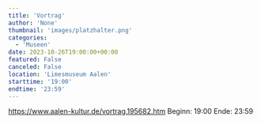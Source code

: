 ```yaml
---
title: 'Vortrag'
author: 'None'
thumbnail: 'images/platzhalter.png'
categories:
  - 'Museen'
date: 2023-10-26T19:00:00+00:00
featured: False
canceled: False
location: 'Limesmuseum Aalen'
starttime: '19:00'
endtime: '23:59'
---
```

https://www.aalen-kultur.de/vortrag.195682.htm
Beginn: 19:00
 Ende: 23:59